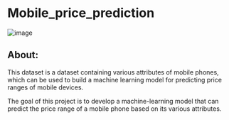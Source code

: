# Mobile_price_prediction
![image](https://github.com/RaedHabib/Mobile_Price_Prediction/assets/127057461/fcd8b056-5477-4026-912c-70b2b663bde6)



## About: ##

This dataset is a dataset containing various attributes of mobile phones, which can be used to build a machine learning model for predicting price ranges of mobile devices.

The goal of this project is to develop a machine-learning model that can predict the price range of a mobile phone based on its various attributes.


